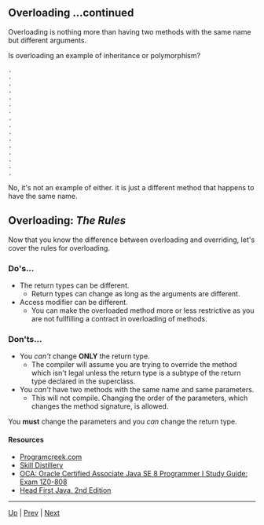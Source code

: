 ## Overloading ...continued

Overloading is nothing more than having two methods with the same name but different arguments.

Is overloading an example of inheritance or polymorphism?

```
.
.
.
.
.
.
.
.
.
.
.
.
.
.
.
.
```

No, it's not an example of either.  it is just a different method that happens to have the same name.

## Overloading: _The Rules_

Now that you know the difference between overloading and overriding, let's cover the rules for overloading.

### Do's...
* The return types can be different.
  * Return types can change as long as the arguments are different.
* Access modifier can be different.
  * You can make the overloaded method more or less restrictive as you are not fullfilling a contract in overloading of methods.

### Don'ts...
* You _can't_ change **ONLY** the return type.
  * The compiler will assume you are trying to override the method which isn't legal unless the return type is a subtype of the return type declared in the superclass.
* You _can't_ have two methods with the same name and same parameters. 
  * This will not compile.  Changing the order of the parameters, which changes the method signature, is allowed.
  
You **must** change the parameters and you _can_ change the return type.
  
#### Resources
* [Programcreek.com](https://www.programcreek.com/2009/02/overriding-and-overloading-in-java-with-examples/)
* [Skill Distillery](https://github.com/SkillDistillery/SD20/blob/07b4bda901353004c384bd88cf5c5837240d9962/jfop/Methods/parameters2.md)
* [OCA: Oracle Certified Associate Java SE 8 Programmer I Study Guide: Exam 1Z0-808](https://www.oreilly.com/library/view/oca-oracle-certified/9781118957424/)
* [Head First Java, 2nd Edition](https://www.oreilly.com/library/view/head-first-java/0596009208/)

<hr>

[Up](../master/README.md) | [Prev](https://github.com/robrides/methodoverloading/blob/master/overloadOverride.md) | [Next](https://github.com/robrides/methodoverloading/blob/master/overloadMethodChoiceAutoboxing.md)